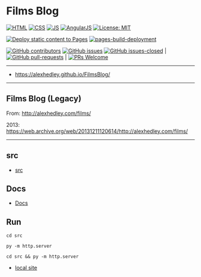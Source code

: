 # Films Blog

[![HTML](https://img.shields.io/badge/HTML-E34F26?style=for-the-badge&logo=html5&logoColor=white)](https://developer.mozilla.org/en-US/docs/Learn/Getting_started_with_the_web/HTML_basics) [![CSS](https://img.shields.io/badge/CSS-1572B6?style=for-the-badge&logo=css3&logoColor=white)](https://developer.mozilla.org/en-US/docs/Web/CSS) [![JS](https://img.shields.io/badge/JavaScript-323330?style=for-the-badge&logo=javascript&logoColor=F7DF1E)](https://developer.mozilla.org/en-US/docs/Web/JavaScript) [![AngularJS](https://img.shields.io/badge/AngularJS-E23237?style=for-the-badge&logo=angularjs&logoColor=white)](https://angularjs.org/)
[![License: MIT](https://img.shields.io/badge/License-MIT-lightgrey.svg?style=for-the-badge)](https://opensource.org/licenses/MIT)

[![Deploy static content to Pages](https://github.com/AlexHedley/FilmsBlog/actions/workflows/static.yml/badge.svg)](https://github.com/AlexHedley/FilmsBlog/actions/workflows/static.yml)
[![pages-build-deployment](https://github.com/AlexHedley/FilmsBlog/actions/workflows/pages/pages-build-deployment/badge.svg)](https://github.com/AlexHedley/FilmsBlog/actions/workflows/pages/pages-build-deployment)

[![GitHub contributors](https://img.shields.io/github/contributors/AlexHedley/FilmsBlog.svg)](https://GitHub.com/AlexHedley/FilmsBlog/graphs/contributors/)
[![GitHub issues](https://img.shields.io/github/issues/AlexHedley/FilmsBlog.svg)](https://GitHub.com/AlexHedley/FilmsBlog/issues/)
[![GitHub issues-closed](https://img.shields.io/github/issues-closed/AlexHedley/FilmsBlog.svg)](https://GitHub.com/AlexHedley/FilmsBlog/issues?q=is%3Aissue+is%3Aclosed) | [![GitHub pull-requests](https://img.shields.io/github/issues-pr/AlexHedley/FilmsBlog.svg)](https://GitHub.com/AlexHedley/FilmsBlog/pull/) | [![PRs Welcome](https://img.shields.io/badge/PRs-welcome-brightgreen.svg?style=flat-square)](http://makeapullrequest.com)

---

- https://alexhedley.github.io/FilmsBlog/

---

## Films Blog (Legacy)

From: http://alexhedley.com/films/

2013: https://web.archive.org/web/20131211120614/http://alexhedley.com/films/

---

## src

- [src](src/)

## Docs

- [Docs](docs/README.md)

## Run

`cd src`

`py -m http.server`

`cd src && py -m http.server`

- [local site](http://localhost:8000/)
